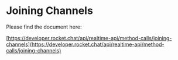# Joining Channels

Please find the document here: 

[https://developer.rocket.chat/api/realtime-api/method-calls/joining-channels](https://developer.rocket.chat/api/realtime-api/method-calls/joining-channels)

